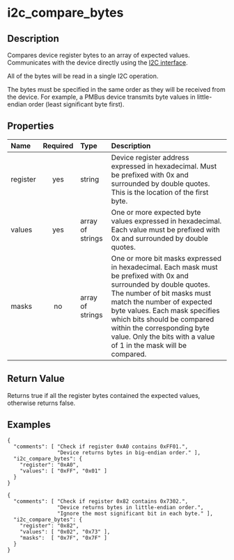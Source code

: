 # i2c_compare_bytes

## Description
Compares device register bytes to an array of expected values.  Communicates
with the device directly using the [I2C interface](i2c_interface.md).

All of the bytes will be read in a single I2C operation.

The bytes must be specified in the same order as they will be received from the
device.  For example, a PMBus device transmits byte values in little-endian
order (least significant byte first).

## Properties
| Name | Required | Type | Description |
| :--- | :------: | :--- | :---------- |
| register | yes | string | Device register address expressed in hexadecimal.  Must be prefixed with 0x and surrounded by double quotes.  This is the location of the first byte. |
| values | yes | array of strings | One or more expected byte values expressed in hexadecimal.  Each value must be prefixed with 0x and surrounded by double quotes. |
| masks | no | array of strings | One or more bit masks expressed in hexadecimal.  Each mask must be prefixed with 0x and surrounded by double quotes.  The number of bit masks must match the number of expected byte values.  Each mask specifies which bits should be compared within the corresponding byte value.  Only the bits with a value of 1 in the mask will be compared. |

## Return Value
Returns true if all the register bytes contained the expected values, otherwise
returns false.

## Examples
```
{
  "comments": [ "Check if register 0xA0 contains 0xFF01.",
                "Device returns bytes in big-endian order." ],
  "i2c_compare_bytes": {
    "register": "0xA0",
    "values": [ "0xFF", "0x01" ]
  }
}

{
  "comments": [ "Check if register 0x82 contains 0x7302.",
                "Device returns bytes in little-endian order.",
                "Ignore the most significant bit in each byte." ],
  "i2c_compare_bytes": {
    "register": "0x82",
    "values": [ "0x02", "0x73" ],
    "masks":  [ "0x7F", "0x7F" ]
  }
}
```
